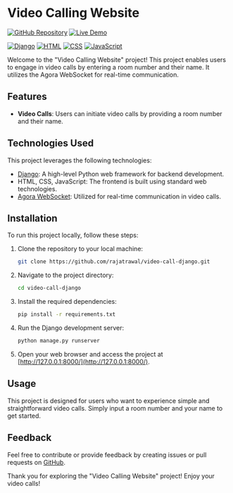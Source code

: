 # Video Calling Website

[![GitHub Repository](https://img.shields.io/badge/GitHub%20Repo-Video%20Calling%20Website-green)](https://github.com/rajatrawal/video-call-django)
[![Live Demo](https://img.shields.io/badge/Live%20Demo-Video%20Calling%20Website-brightgreen)](https://video-call-django.onrender.com/)

[![Django](https://img.shields.io/badge/Django-Backend-blue)](https://www.djangoproject.com/)
[![HTML](https://img.shields.io/badge/HTML-Frontend-blue)](https://html.spec.whatwg.org/)
[![CSS](https://img.shields.io/badge/CSS-Frontend-blue)](https://www.w3.org/Style/CSS/specs)
[![JavaScript](https://img.shields.io/badge/JavaScript-Frontend-blue)](https://www.javascript.com/)

Welcome to the "Video Calling Website" project! This project enables users to engage in video calls by entering a room number and their name. It utilizes the Agora WebSocket for real-time communication.

## Features

- **Video Calls**: Users can initiate video calls by providing a room number and their name.

## Technologies Used

This project leverages the following technologies:

- [Django](https://www.djangoproject.com/): A high-level Python web framework for backend development.
- HTML, CSS, JavaScript: The frontend is built using standard web technologies.
- [Agora WebSocket](https://www.agora.io/en/blog/how-to-build-a-javascript-video-call-app-with-agora/): Utilized for real-time communication in video calls.


## Installation

To run this project locally, follow these steps:

1. Clone the repository to your local machine:

   ```bash
   git clone https://github.com/rajatrawal/video-call-django.git
   ```

2. Navigate to the project directory:

   ```bash
   cd video-call-django
   ```

3. Install the required dependencies:

   ```bash
   pip install -r requirements.txt
   ```

4. Run the Django development server:

   ```bash
   python manage.py runserver
   ```

5. Open your web browser and access the project at [http://127.0.0.1:8000/](http://127.0.0.1:8000/).

## Usage

This project is designed for users who want to experience simple and straightforward video calls. Simply input a room number and your name to get started.

## Feedback

Feel free to contribute or provide feedback by creating issues or pull requests on [GitHub](https://github.com/shwetaantil21/Video-Call-Website).

Thank you for exploring the "Video Calling Website" project! Enjoy your video calls!

